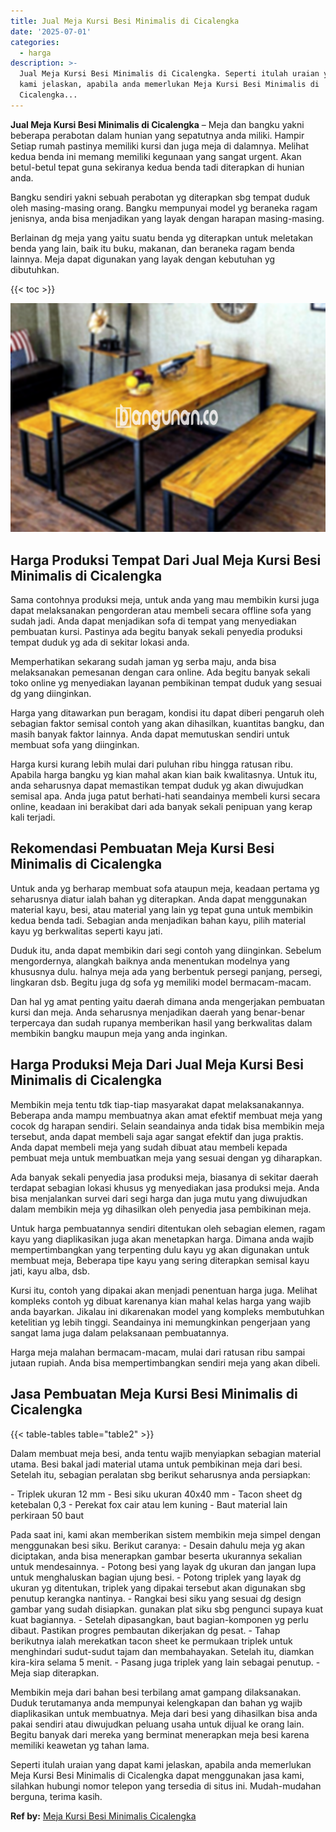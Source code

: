 ```yaml
---
title: Jual Meja Kursi Besi Minimalis di Cicalengka
date: '2025-07-01'
categories:
  - harga
description: >-
  Jual Meja Kursi Besi Minimalis di Cicalengka. Seperti itulah uraian yang dapat
  kami jelaskan, apabila anda memerlukan Meja Kursi Besi Minimalis di
  Cicalengka...
---
```


**Jual Meja Kursi Besi Minimalis di Cicalengka** – Meja dan bangku yakni beberapa perabotan dalam hunian yang sepatutnya anda miliki. Hampir Setiap rumah pastinya memiliki kursi dan juga meja di dalamnya. Melihat kedua benda ini memang memiliki kegunaan yang sangat urgent. Akan betul-betul tepat guna sekiranya kedua benda tadi diterapkan di hunian anda.

Bangku sendiri yakni sebuah perabotan yg diterapkan sbg tempat duduk oleh masing-masing orang. Bangku mempunyai model yg beraneka ragam jenisnya, anda bisa menjadikan yang layak dengan harapan masing-masing.

Berlainan dg meja yang yaitu suatu benda yg diterapkan untuk meletakan benda yang lain, baik itu buku, makanan, dan beraneka ragam benda lainnya. Meja dapat digunakan yang layak dengan kebutuhan yg dibutuhkan.

{{< toc >}}

![Jual Meja Kursi Besi Minimalis di Cicalengka](/images/jual-meja-besi-murah28.png)

## Harga Produksi Tempat Dari Jual Meja Kursi Besi Minimalis di Cicalengka

Sama contohnya produksi meja, untuk anda yang mau membikin kursi juga dapat melaksanakan pengorderan atau membeli secara offline sofa yang sudah jadi. Anda dapat menjadikan sofa di tempat yang menyediakan pembuatan kursi. Pastinya ada begitu banyak sekali penyedia produksi tempat duduk yg ada di sekitar lokasi anda.

Memperhatikan sekarang sudah jaman yg serba maju, anda bisa melaksanakan pemesanan dengan cara online. Ada begitu banyak sekali toko online yg menyediakan layanan pembikinan tempat duduk yang sesuai dg yang diinginkan.

Harga yang ditawarkan pun beragam, kondisi itu dapat diberi pengaruh oleh sebagian faktor semisal contoh yang akan dihasilkan, kuantitas bangku, dan masih banyak faktor lainnya. Anda dapat memutuskan sendiri untuk membuat sofa yang diinginkan.

Harga kursi kurang lebih mulai dari puluhan ribu hingga ratusan ribu. Apabila harga bangku yg kian mahal akan kian baik kwalitasnya. Untuk itu, anda seharusnya dapat memastikan tempat duduk yg akan diwujudkan semisal apa. Anda juga patut berhati-hati seandainya membeli kursi secara online, keadaan ini berakibat dari ada banyak sekali penipuan yang kerap kali terjadi.

## Rekomendasi Pembuatan Meja Kursi Besi Minimalis di Cicalengka

Untuk anda yg berharap membuat sofa ataupun meja, keadaan pertama yg seharusnya diatur ialah bahan yg diterapkan. Anda dapat menggunakan material kayu, besi, atau material yang lain yg tepat guna untuk membikin kedua benda tadi. Sebagian anda menjadikan bahan kayu, pilih material kayu yg berkwalitas seperti kayu jati.

Duduk itu, anda dapat membikin dari segi contoh yang diinginkan. Sebelum mengordernya, alangkah baiknya anda menentukan modelnya yang khususnya dulu. halnya meja ada yang berbentuk persegi panjang, persegi, lingkaran dsb. Begitu juga dg sofa yg memiliki model bermacam-macam.

Dan hal yg amat penting yaitu daerah dimana anda mengerjakan pembuatan kursi dan meja. Anda seharusnya menjadikan daerah yang benar-benar terpercaya dan sudah rupanya memberikan hasil yang berkwalitas dalam membikin bangku maupun meja yang anda inginkan.

## Harga Produksi Meja Dari Jual Meja Kursi Besi Minimalis di Cicalengka

Membikin meja tentu tdk tiap-tiap masyarakat dapat melaksanakannya. Beberapa anda mampu membuatnya akan amat efektif membuat meja yang cocok dg harapan sendiri. Selain seandainya anda tidak bisa membikin meja tersebut, anda dapat membeli saja agar sangat efektif dan juga praktis. Anda dapat membeli meja yang sudah dibuat atau membeli kepada pembuat meja untuk membuatkan meja yang sesuai dengan yg diharapkan.

Ada banyak sekali penyedia jasa produksi meja, biasanya di sekitar daerah terdapat sebagian lokasi khusus yg menyediakan jasa produksi meja. Anda bisa menjalankan survei dari segi harga dan juga mutu yang diwujudkan dalam membikin meja yg dihasilkan oleh penyedia jasa pembikinan meja.

Untuk harga pembuatannya sendiri ditentukan oleh sebagian elemen, ragam kayu yang diaplikasikan juga akan menetapkan harga. Dimana anda wajib mempertimbangkan yang terpenting dulu kayu yg akan digunakan untuk membuat meja, Beberapa tipe kayu yang sering diterapkan semisal kayu jati, kayu alba, dsb.

Kursi itu, contoh yang dipakai akan menjadi penentuan harga juga. Melihat kompleks contoh yg dibuat karenanya kian mahal kelas harga yang wajib anda bayarkan. Jikalau ini dikarenakan model yang kompleks membutuhkan ketelitian yg lebih tinggi. Seandainya ini memungkinkan pengerjaan yang sangat lama juga dalam pelaksanaan pembuatannya.

Harga meja malahan bermacam-macam, mulai dari ratusan ribu sampai jutaan rupiah. Anda bisa mempertimbangkan sendiri meja yang akan dibeli.

## Jasa Pembuatan Meja Kursi Besi Minimalis di Cicalengka

{{< table-tables table="table2" >}}

Dalam membuat meja besi, anda tentu wajib menyiapkan sebagian material utama. Besi bakal jadi material utama untuk pembikinan meja dari besi. Setelah itu, sebagian peralatan sbg berikut seharusnya anda persiapkan:

\- Triplek ukuran 12 mm - Besi siku ukuran 40x40 mm - Tacon sheet dg ketebalan 0,3 - Perekat fox cair atau lem kuning - Baut material lain perkiraan 50 baut

Pada saat ini, kami akan memberikan sistem membikin meja simpel dengan menggunakan besi siku. Berikut caranya: - Desain dahulu meja yg akan diciptakan, anda bisa menerapkan gambar beserta ukurannya sekalian untuk mendesainnya. - Potong besi yang layak dg ukuran dan jangan lupa untuk menghaluskan bagian ujung besi. - Potong triplek yang layak dg ukuran yg ditentukan, triplek yang dipakai tersebut akan digunakan sbg penutup kerangka nantinya. - Rangkai besi siku yang sesuai dg design gambar yang sudah disiapkan. gunakan plat siku sbg pengunci supaya kuat kuat bagiannya. - Setelah dipasangkan, baut bagian-komponen yg perlu dibaut. Pastikan progres pembautan dikerjakan dg pesat. - Tahap berikutnya ialah merekatkan tacon sheet ke permukaan triplek untuk menghindari sudut-sudut tajam dan membahayakan. Setelah itu, diamkan kira-kira selama 5 menit. - Pasang juga triplek yang lain sebagai penutup. - Meja siap diterapkan.

Membikin meja dari bahan besi terbilang amat gampang dilaksanakan. Duduk terutamanya anda mempunyai kelengkapan dan bahan yg wajib diaplikasikan untuk membuatnya. Meja dari besi yang dihasilkan bisa anda pakai sendiri atau diwujudkan peluang usaha untuk dijual ke orang lain. Begitu banyak dari mereka yang berminat menerapkan meja besi karena memiliki keawetan yg tahan lama.

Seperti itulah uraian yang dapat kami jelaskan, apabila anda memerlukan Meja Kursi Besi Minimalis di Cicalengka dapat menggunakan jasa kami, silahkan hubungi nomor telepon yang tersedia di situs ini. Mudah-mudahan berguna, terima kasih.

**Ref by:** [Meja Kursi Besi Minimalis Cicalengka](https://id.wikipedia.org/wiki/Meja)
